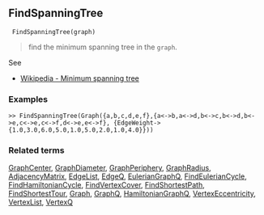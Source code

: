 ## FindSpanningTree

```
 FindSpanningTree(graph)
```

> find the minimum spanning tree in the `graph`.
  
See  
* [Wikipedia - Minimum spanning tree](https://en.wikipedia.org/wiki/Minimum_spanning_tree)


### Examples

```
>> FindSpanningTree(Graph({a,b,c,d,e,f},{a<->b,a<->d,b<->c,b<->d,b<->e,c<->e,c<->f,d<->e,e<->f}, {EdgeWeight->{1.0,3.0,6.0,5.0,1.0,5.0,2.0,1.0,4.0}}))
```

### Related terms 
[GraphCenter](GraphCenter.md), [GraphDiameter](GraphDiameter.md), [GraphPeriphery](GraphPeriphery.md), [GraphRadius](GraphRadius.md), [AdjacencyMatrix](AdjacencyMatrix.md), [EdgeList](EdgeList.md),
[EdgeQ](EdgeQ.md), [EulerianGraphQ](EulerianGraphQ.md), [FindEulerianCycle](FindEulerianCycle.md), [FindHamiltonianCycle](FindHamiltonianCycle.md), [FindVertexCover](FindVertexCover.md), [FindShortestPath](FindShortestPath.md), [FindShortestTour](FindShortestTour.md), [Graph](Graph.md), [GraphQ](GraphQ.md), [HamiltonianGraphQ](HamiltonianGraphQ.md), 
[VertexEccentricity](VertexEccentricity.md), [VertexList](VertexList.md), [VertexQ](VertexQ.md) 